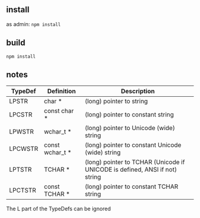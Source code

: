 ## install

as admin: `npm install`

## build

`npm install`

## notes

| TypeDef   | Definition        | Description   |
| ---       | ---               | ---           |
| LPSTR     | char *            | (long) pointer to string |
| LPCSTR    | const char *      | (long) pointer to constant string |
| LPWSTR    | wchar_t *         | (long) pointer to Unicode (wide) string |
| LPCWSTR   | const wchar_t *   | (long) pointer to constant Unicode (wide) string |
| LPTSTR    | TCHAR *           | (long) pointer to TCHAR (Unicode if UNICODE is defined, ANSI if not) string |
| LPCTSTR   | const TCHAR *     | (long) pointer to constant TCHAR string |

The L part of the TypeDefs can be ignored
